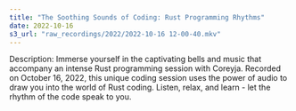 ```yaml
---
title: "The Soothing Sounds of Coding: Rust Programming Rhythms"
date: 2022-10-16
s3_url: "raw_recordings/2022/2022-10-16 12-00-40.mkv"
---
```


Description:
Immerse yourself in the captivating bells and music that accompany an intense Rust programming session with Coreyja. Recorded on October 16, 2022, this unique coding session uses the power of audio to draw you into the world of Rust coding. Listen, relax, and learn - let the rhythm of the code speak to you.

